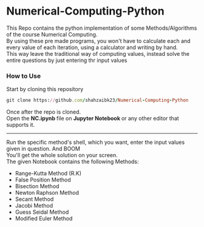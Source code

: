# Numerical-Computing-Python
This Repo contains the python implementation of some Methods/Algorithms of the course Numerical Computing.
<br />
By using these pre made programs, you won't have to calculate each and every value of each iteration, using a calculator and writing by hand.
<br />
This way leave the traditional way of computing values, instead solve the entire questions by just entering thr input values
### How to Use
Start by cloning this repository
```ruby
git clone https://github.com/shahzaibk23/Numerical-Computing-Python
```
Once after the repo is cloned. <br />
Open the <b> NC.ipynb </b> file on <b> Jupyter Notebook </b> or any other editor that supports it.
<hr />
Run the specific method's shell, which you want, enter the input values given in question. And BOOM <br />
You'll get the whole solution on your screen.
<br />
The given Notebook contains the following Methods:
<ul>
  <li> Range-Kutta Method (R.K) </li>
  <li> False Position Method </li>
  <li> Bisection Method </li>
  <li> Newton Raphson Method </li>
  <li> Secant Method </li>
  <li> Jacobi Method </li>
  <li> Guess Seidal Method </li>
  <li> Modified Euler Method </li>
</ul>